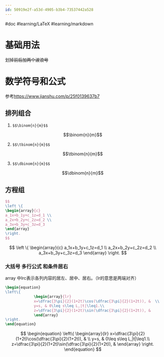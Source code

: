 ```yaml
---
id: 50919e2f-a53d-4905-b3b4-73537442a528
---
```

#doc #learning/LaTeX #learning/markdown 

# 基础用法
划掉~~前后加两个波浪号~~


# 数学符号和公式
参考<https://www.jianshu.com/p/25f0139637b7>

## 排列组合
1. `$$\binom{n}{m}$$`

$$\binom{n}{m}$$

2. `$$\tbinom{n}{m}$$`

$$\tbinom{n}{m}$$

3. `$$\dbinom{n}{m}$$`

 $$\dbinom{n}{m}$$
 ## 方程组
```latex
$$
\left \{ 
\begin{array}{c}
a_1x+b_1y+c_1z=d_1 \\ 
a_2x+b_2y+c_2z=d_2 \\ 
a_3x+b_3y+c_3z=d_3
\end{array}
\right.
$$
```
$$
\left \{ 
\begin{array}{c}
a_1x+b_1y+c_1z=d_1 \\ 
a_2x+b_2y+c_2z=d_2 \\ 
a_3x+b_3y+c_3z=d_3
\end{array}
\right.
$$
### 大括号 多行公式 和条件居右
array 中lrc表示各列内容的居左、居中、居右。（lr的意思是两端对齐）

```latex
\begin{equation}
\left\{
             \begin{array}{lr}
             x=\dfrac{3\pi}{2}(1+2t)\cos(\dfrac{3\pi}{2}(1+2t)), &  \\
             y=s, & 0\leq s\leq L,|t|\leq1.\\
             z=\dfrac{3\pi}{2}(1+2t)\sin(\dfrac{3\pi}{2}(1+2t)), &  
             \end{array}
\right.
\end{equation}
```
$$
\begin{equation}
\left\{
             \begin{array}{lr}
             x=\dfrac{3\pi}{2}(1+2t)\cos(\dfrac{3\pi}{2}(1+2t)), &  \\
             y=s, & 0\leq s\leq L,|t|\leq1.\\
             z=\dfrac{3\pi}{2}(1+2t)\sin(\dfrac{3\pi}{2}(1+2t)), &  
             \end{array}
\right.
\end{equation}
$$